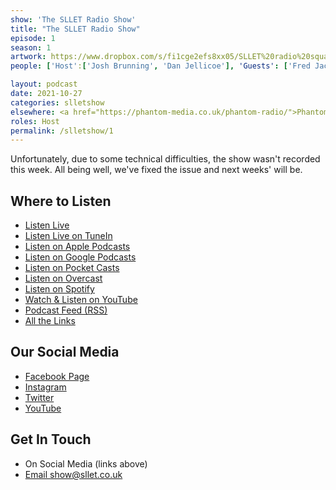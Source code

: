 ```yaml
---
show: 'The SLLET Radio Show'
title: "The SLLET Radio Show"
episode: 1
season: 1
artwork: https://www.dropbox.com/s/fi1cge2efs8xx05/SLLET%20radio%20square.png?raw=1
people: ['Host':['Josh Brunning', 'Dan Jellicoe'], 'Guests': ['Fred Jackson', 'Zsombor Szőke']]

layout: podcast
date: 2021-10-27
categories: slletshow
elsewhere: <a href="https://phantom-media.co.uk/phantom-radio/">Phantom Media</a>
roles: Host
permalink: /slletshow/1
---
```


Unfortunately, due to some technical difficulties, the show wasn't recorded this week. All being well, we've fixed the issue and next weeks' will be. 

## Where to Listen
* [Listen Live](https://phantom-media.co.uk/phantom-radio/)
* [Listen Live on TuneIn](https://tunein.com/radio/Phantom-Radio-s261801/)
* [Listen on Apple Podcasts](https://podcasts.apple.com/us/podcast/the-sllet-radio-show/id1587759816)
* [Listen on Google Podcasts](https://podcasts.google.com/feed/aHR0cHM6Ly9hbmNob3IuZm0vcy82ZDE5MzFkNC9wb2RjYXN0L3Jzcw)
* [Listen on Pocket Casts](https://pca.st/bvsgaixz)
* [Listen on Overcast](https://overcast.fm/itunes1587759816)
* [Listen on Spotify](https://open.spotify.com/show/3QFAmW6xEww6kiuk4CuKsG?si=tgOAAZV-S6K96rE0JrXvZg&dl_branch=1)
* [Watch & Listen on YouTube](https://www.youtube.com/channel/UClG7zTagAztOx5KhVwPgRVQ)
* [Podcast Feed (RSS)](https://blog.josh.me.uk/slletshow/rss.xml)
* [All the Links](https://linktr.ee/slletshow)

## Our Social Media
* [Facebook Page](https://facebook.com/SLLETshow)
* [Instagram](https://instagram.com/SLLETshow)
* [Twitter](https://twitter.com/SLLETshow)
* [YouTube](https://youtube.com/channel/UClG7zTagAztOx5KhVwPgRVQ)

## Get In Touch
* On Social Media (links above)
* [Email show@sllet.co.uk](mailto:show@sllet.co.uk)
